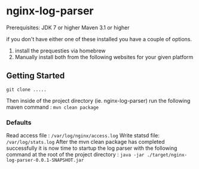 # nginx-log-parser

Prerequisites:
JDK 7 or higher
Maven 3.1 or higher

if you don't have either one of these installed you have a couple of options.  

1) install the prequesties via homebrew 
2) Manually install both from the following websites for your given platform

## Getting Started
`git clone .....`

Then inside of the project directory (ie. nginx-log-parser) run the following maven command :
`mvn clean package`

### Defaults
Read access file : `/var/log/nginx/access.log` 
Write statsd file: `/var/log/stats.log`
After the mvn clean package has completed successfully it is now time to startup the log parser with the following command at the root of the project directory :
`java -jar ./target/nginx-log-parser-0.0.1-SNAPSHOT.jar`

